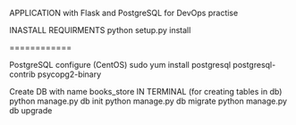 APPLICATION with Flask and PostgreSQL for DevOps practise

INASTALL REQUIRMENTS
python setup.py install

============

PostgreSQL configure 
(CentOS) sudo yum install postgresql postgresql-contrib psycopg2-binary

Create DB with name books_store
IN TERMINAL (for creating tables in db)
python manage.py db init
python manage.py db migrate
python manage.py db upgrade

